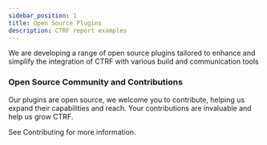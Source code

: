 ```yaml
---
sidebar_position: 1
title: Open Source Plugins
description: CTRF report examples
---
```


We are developing a range of open source plugins tailored to enhance and simplify the integration of CTRF with various build and communication tools

### **Open Source Community and Contributions**

Our plugins are open source, we welcome you to contribute, helping us expand their capabilities and reach. Your contributions are invaluable and help us grow CTRF.

See Contributing for more information.
